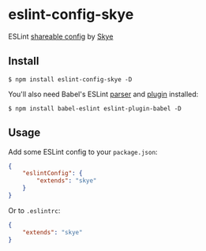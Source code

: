 # eslint-config-skye

ESLint [shareable config](http://eslint.org/docs/developer-guide/shareable-configs.html) by [Skye](https://github.com/skyiea)


## Install

```
$ npm install eslint-config-skye -D
```

You'll also need Babel's ESLint [parser](https://github.com/babel/babel-eslint) and [plugin](https://github.com/babel/eslint-plugin-babel) installed:

```
$ npm install babel-eslint eslint-plugin-babel -D
```


## Usage

Add some ESLint config to your `package.json`:

```json
{
    "eslintConfig": {
        "extends": "skye"
    }
}
```

Or to `.eslintrc`:

```json
{
    "extends": "skye"
}
```
